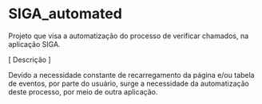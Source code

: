 # SIGA_automated
Projeto que visa a automatização do processo de verificar chamados, na aplicação SIGA.

[ Descrição ]

Devido a necessidade constante de recarregamento da página e/ou tabela de eventos, por parte do usuário, surge a necessidade da automatização deste processo, por meio de outra aplicação.
